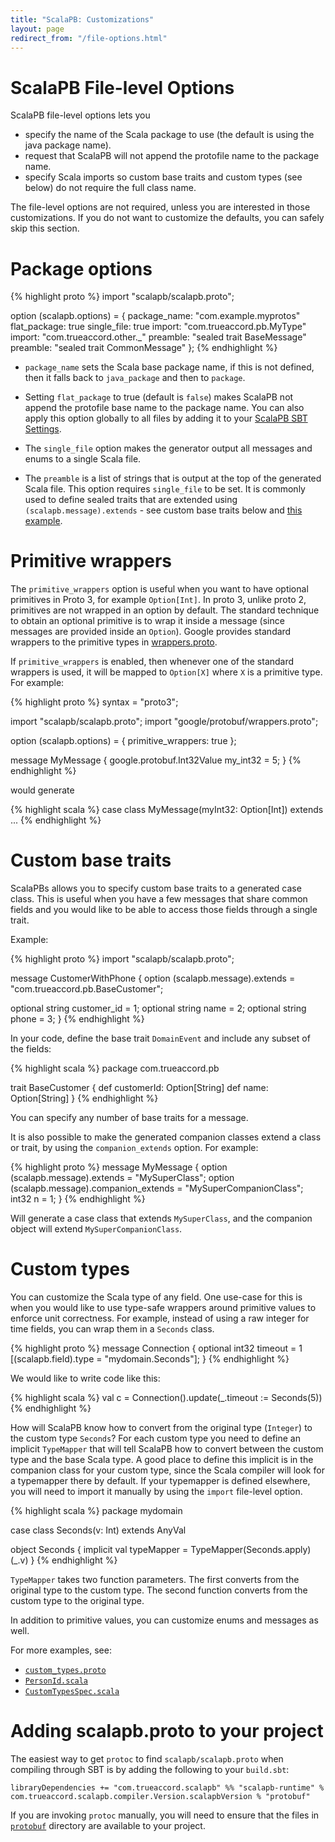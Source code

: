 ```yaml
---
title: "ScalaPB: Customizations"
layout: page
redirect_from: "/file-options.html"
---
```


# ScalaPB File-level Options

ScalaPB file-level options lets you

- specify the name of the Scala package to use (the default is using the java package name).
- request that ScalaPB will not append the protofile name to the package name.
- specify Scala imports so custom base traits and custom types (see below) do
  not require the full class name.

The file-level options are not required, unless you are interested in those
customizations. If you do not want to customize the defaults, you can safely
skip this section.

# Package options

{% highlight proto %}
import "scalapb/scalapb.proto";

option (scalapb.options) = {
  package_name: "com.example.myprotos"
  flat_package: true
  single_file: true
  import: "com.trueaccord.pb.MyType"
  import: "com.trueaccord.other._"
  preamble: "sealed trait BaseMessage"
  preamble: "sealed trait CommonMessage"
};
{% endhighlight %}

- `package_name` sets the Scala base package name, if this is not defined,
then it falls back to `java_package` and then to `package`. 

- Setting `flat_package` to true (default is `false`) makes ScalaPB not append
the protofile base name to the package name.  You can also apply this option
globally to all files by adding it to your [ScalaPB SBT Settings]({{site.baseurl}}/sbt-settings.html).

- The `single_file` option makes the generator output all messages and
enums to a single Scala file.

- The `preamble` is a list of strings that is output at the top of the
  generated Scala file. This option requires `single_file` to be set. It is
  commonly used to define sealed traits that are extended using
  `(scalapb.message).extends` - see custom base traits below and [this example](https://github.com/scalapb/ScalaPB/blob/master/e2e/src/main/protobuf/sealed_trait.proto).

# Primitive wrappers

The `primitive_wrappers` option is useful when you want to have optional
primitives in Proto 3, for example `Option[Int]`. In proto 3, unlike proto 2,
primitives are not wrapped in an option by default. The standard technique to
obtain an optional primitive is to wrap it inside a message (since messages
are provided inside an `Option`). Google provides standard wrappers to the
primitive types in
[wrappers.proto](https://github.com/google/protobuf/blob/master/src/google/protobuf/wrappers.proto).

If `primitive_wrappers` is enabled, then whenever one of the standard wrappers
is used, it will be mapped to `Option[X]` where `X` is a primitive type. For
example:

{% highlight proto %}
syntax = "proto3";

import "scalapb/scalapb.proto";
import "google/protobuf/wrappers.proto";

option (scalapb.options) = {
  primitive_wrappers: true
};

message MyMessage {
  google.protobuf.Int32Value my_int32 = 5;
}
{% endhighlight %}

would generate

{% highlight scala %}
case class MyMessage(myInt32: Option[Int]) extends ...
{% endhighlight %}

# Custom base traits

ScalaPBs allows you to specify custom base traits to a generated case
class.  This is useful when you have a few messages that share common fields
and you would like to be able to access those fields through a single trait. 

Example:

{% highlight proto %}
import "scalapb/scalapb.proto";

message CustomerWithPhone {
  option (scalapb.message).extends = "com.trueaccord.pb.BaseCustomer";

  optional string customer_id = 1;
  optional string name = 2;
  optional string phone = 3;
}
{% endhighlight %}

In your code, define the base trait `DomainEvent` and include any subset of the fields:

{% highlight scala %}
package com.trueaccord.pb

trait BaseCustomer {
  def customerId: Option[String]
  def name: Option[String]
}
{% endhighlight %}

You can specify any number of base traits for a message.

It is also possible to make the generated companion classes extend a class
or trait, by using the `companion_extends` option. For example:

{% highlight proto %}
message MyMessage {
  option (scalapb.message).extends = "MySuperClass";
  option (scalapb.message).companion_extends = "MySuperCompanionClass";
  int32 n = 1;
}
{% endhighlight %}

Will generate a case class that extends `MySuperClass`, and the companion
object will extend `MySuperCompanionClass`.

# Custom types

You can customize the Scala type of any field.  One use-case for this is when
you would like to use type-safe wrappers around primitive values to enforce unit
correctness. For example, instead of using a raw integer for time fields, you can
wrap them in a `Seconds` class.

{% highlight proto %}
message Connection {
  optional int32 timeout = 1 [(scalapb.field).type = "mydomain.Seconds"];
}
{% endhighlight %}

We would like to write code like this:

{% highlight scala %}
val c = Connection().update(_.timeout := Seconds(5))
{% endhighlight %}

How will ScalaPB know how to convert from the original type (`Integer`) to the
custom type `Seconds`? For each custom type you need to define an implicit
`TypeMapper` that will tell ScalaPB how to convert between the custom type and
the base Scala type.  A good place to define this implicit is in the companion
class for your custom type, since the Scala compiler will look for a
typemapper there by default.  If your typemapper is defined elsewhere, you
will need to import it manually by using the `import` file-level option.

{% highlight scala %}
package mydomain

case class Seconds(v: Int) extends AnyVal

object Seconds {
  implicit val typeMapper = TypeMapper(Seconds.apply)(_.v)
}
{% endhighlight %}

`TypeMapper` takes two function parameters. The first converts from the original type to
the custom type. The second function converts from the custom type to the
original type. 

In addition to primitive values, you can customize enums and messages as well.

For more examples, see:

- [`custom_types.proto`](https://github.com/scalapb/ScalaPB/blob/master/e2e/src/main/protobuf/custom_types.proto)
- [`PersonId.scala`](https://github.com/scalapb/ScalaPB/blob/master/e2e/src/main/scala/com/trueaccord/pb/PersonId.scala)
- [`CustomTypesSpec.scala`](https://github.com/scalapb/ScalaPB/blob/master/e2e/src/test/scala/CustomTypesSpec.scala)

# Adding scalapb.proto to your project

The easiest way to get `protoc` to find `scalapb/scalapb.proto` when compiling
through SBT is by adding the following to your `build.sbt`:

    libraryDependencies += "com.trueaccord.scalapb" %% "scalapb-runtime" % com.trueaccord.scalapb.compiler.Version.scalapbVersion % "protobuf"

If you are invoking `protoc` manually, you will need to ensure that the files in
[`protobuf`](https://github.com/scalapb/ScalaPB/tree/master/protobuf)
directory are available to your project.
